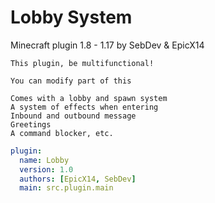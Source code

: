 # Lobby System
Minecraft plugin 1.8 - 1.17 by SebDev &amp; EpicX14

``` fix
This plugin, be multifunctional!

You can modify part of this

Comes with a lobby and spawn system
A system of effects when entering
Inbound and outbound message
Greetings
A command blocker, etc.
```

``` yml
plugin:
  name: Lobby
  version: 1.0
  authors: [EpicX14, SebDev]
  main: src.plugin.main
```
